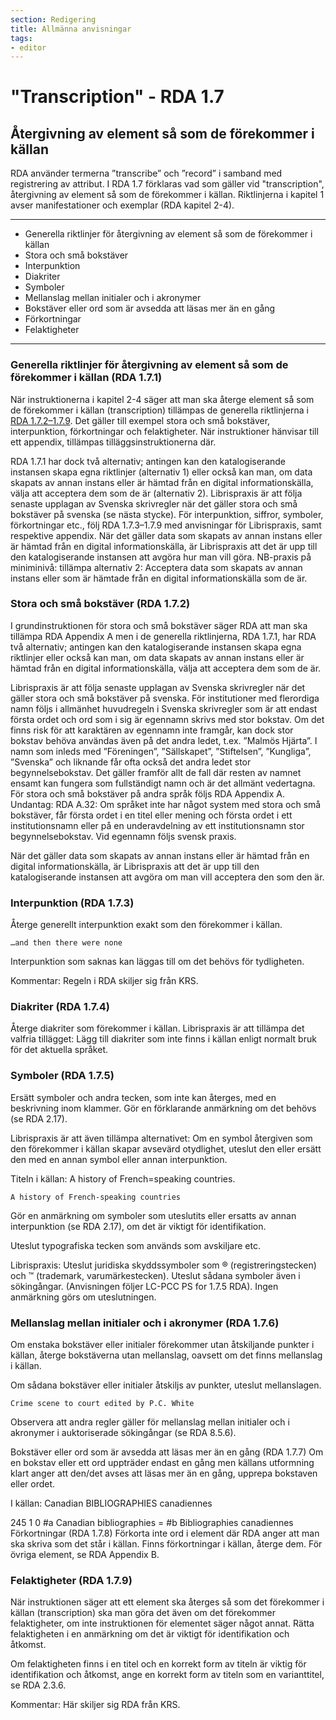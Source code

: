```yaml
---
section: Redigering
title: Allmänna anvisningar
tags:
- editor
---
```



# "Transcription" - RDA 1.7

## Återgivning av element så som de förekommer i källan

RDA använder termerna ”transcribe” och ”record” i samband med registrering av attribut. I RDA 1.7 förklaras vad som gäller vid "transcription", återgivning av element så som de förekommer i källan. Riktlinjerna i kapitel 1 avser manifestationer och exemplar (RDA kapitel 2-4).

---
* Generella riktlinjer för återgivning av element så som de förekommer i källan
* Stora och små bokstäver 
* Interpunktion 
* Diakriter 
* Symboler 
* Mellanslag mellan initialer och i akronymer 
* Bokstäver eller ord som är avsedda att läsas mer än en gång 
* Förkortningar 
* Felaktigheter
---
### Generella riktlinjer för återgivning av element så som de förekommer i källan (RDA 1.7.1)
När instruktionerna i kapitel 2-4 säger att man ska återge element så som de förekommer i källan (transcription) tillämpas de generella riktlinjerna i [RDA 1.7.2–1.7.9](http://access.rdatoolkit.org/1.7.2.html). Det gäller till exempel stora och små bokstäver, interpunktion, förkortningar och felaktigheter. När instruktioner hänvisar till ett appendix, tillämpas tilläggsinstruktionerna där.

RDA 1.7.1 har dock två alternativ; antingen kan den katalogiserande instansen skapa egna riktlinjer (alternativ 1) eller också kan man, om data skapats av annan instans eller är hämtad från en digital informationskälla, välja att acceptera dem som de är (alternativ 2).
Librispraxis är att följa senaste upplagan av Svenska skrivregler när det gäller stora och små bokstäver på svenska (se nästa stycke). För interpunktion, siffror, symboler, förkortningar etc., följ RDA 1.7.3–1.7.9 med anvisningar för Librispraxis, samt respektive appendix.
När det gäller data som skapats av annan instans eller är hämtad från en digital informationskälla, är Librispraxis att det är upp till den katalogiserande instansen att avgöra hur man vill göra.
NB-praxis på miniminivå: tillämpa alternativ 2: Acceptera data som skapats av annan instans eller som är hämtade från en digital informationskälla som de är.

### Stora och små bokstäver (RDA 1.7.2)
I grundinstruktionen för stora och små bokstäver säger RDA att man ska tillämpa RDA Appendix A men i de generella riktlinjerna, RDA 1.7.1, har RDA två alternativ; antingen kan den katalogiserande instansen skapa egna riktlinjer eller också kan man, om data skapats av annan instans eller är hämtad från en digital informationskälla, välja att acceptera dem som de är. 

Librispraxis är att följa senaste upplagan av Svenska skrivregler när det gäller stora och små bokstäver på svenska. För institutioner med flerordiga namn följs i allmänhet huvudregeln i Svenska skrivregler som är att endast första ordet och ord som i sig är egennamn skrivs med stor bokstav. Om det finns risk för att karaktären av egennamn inte framgår, kan dock stor bokstav behöva användas även på det andra ledet, t.ex. ”Malmös Hjärta”. I namn som inleds med ”Föreningen”, ”Sällskapet”, ”Stiftelsen”, ”Kungliga”, ”Svenska” och liknande får ofta också det andra ledet stor begynnelsebokstav. Det gäller framför allt de fall där resten av namnet ensamt kan fungera som fullständigt namn och är det allmänt vedertagna. 
För stora och små bokstäver på andra språk följs RDA Appendix A. Undantag: RDA A.32: Om språket inte har något system med stora och små bokstäver, får första ordet i en titel eller mening och första ordet i ett institutionsnamn eller på en underavdelning av ett institutionsnamn stor begynnelsebokstav. Vid egennamn följs svensk praxis.

När det gäller data som skapats av annan instans eller är hämtad från en digital informationskälla, är Librispraxis att det är upp till den katalogiserande instansen att avgöra om man vill acceptera den som den är. 

### Interpunktion (RDA 1.7.3)
Återge generellt interpunktion exakt som den förekommer i källan.

`…and then there were none`

Interpunktion som saknas kan läggas till om det behövs för tydligheten.

Kommentar: Regeln i RDA skiljer sig från KRS.

### Diakriter (RDA 1.7.4)
Återge diakriter som förekommer i källan. 
Librispraxis är att tillämpa det valfria tillägget: Lägg till diakriter som inte finns i källan enligt normalt bruk för det aktuella språket.

### Symboler (RDA 1.7.5)
Ersätt symboler och andra tecken, som inte kan återges, med en beskrivning inom klammer. Gör en förklarande anmärkning om det behövs (se RDA 2.17).

Librispraxis är att även tillämpa alternativet: Om en symbol återgiven som den förekommer i källan skapar avsevärd otydlighet, uteslut den eller ersätt den med en annan symbol eller annan interpunktion.


Titeln i källan: A history of French=speaking countries.

`A history of French-speaking countries`

Gör en anmärkning om symboler som uteslutits eller ersatts av annan interpunktion (se RDA 2.17), om det är viktigt för identifikation.

Uteslut typografiska tecken som används som avskiljare etc.

Librispraxis: Uteslut juridiska skyddssymboler som ® (registreringstecken) och ™ (trademark, varumärkestecken). Uteslut sådana symboler även i sökingångar. (Anvisningen följer LC-PCC PS for 1.7.5 RDA). Ingen anmärkning görs om uteslutningen.

### Mellanslag mellan initialer och i akronymer (RDA 1.7.6)
Om enstaka bokstäver eller initialer förekommer utan åtskiljande punkter i källan, återge bokstäverna utan mellanslag, oavsett om det finns mellanslag i källan.

Om sådana bokstäver eller initialer åtskiljs av punkter, uteslut mellanslagen.

`Crime scene to court edited by P.C. White`

Observera att andra regler gäller för mellanslag mellan initialer och i akronymer i auktoriserade sökingångar (se RDA 8.5.6).

Bokstäver eller ord som är avsedda att läsas mer än en gång (RDA 1.7.7)
Om en bokstav eller ett ord uppträder endast en gång men källans utformning klart anger att den/det avses att läsas mer än en gång, upprepa bokstaven eller ordet. 

I källan: Canadian BIBLIOGRAPHIES canadiennes

245	1	0	#a Canadian bibliographies = #b Bibliographies canadiennes
Förkortningar (RDA 1.7.8)
Förkorta inte ord i element där RDA anger att man ska skriva som det står i källan. Finns förkortningar i källan, återge dem. 
För övriga element, se RDA Appendix B.

### Felaktigheter (RDA 1.7.9)
När instruktionen säger att ett element ska återges så som det förekommer i källan (transcription) ska man göra det även om det förekommer felaktigheter, om inte instruktionen för elementet säger något annat. Rätta felaktigheten i en anmärkning om det är viktigt för identifikation och åtkomst.

Om felaktigheten finns i en titel och en korrekt form av titeln är viktig för identifikation och åtkomst, ange en korrekt form av titeln som en varianttitel, se RDA 2.3.6.

Kommentar: Här skiljer sig RDA från KRS.  
